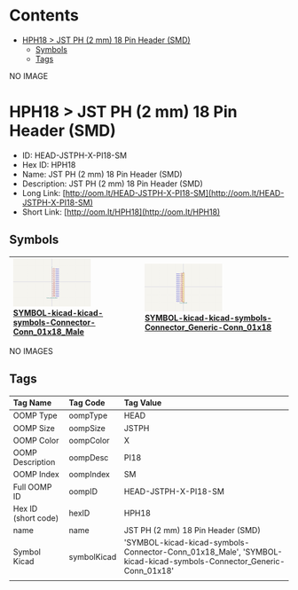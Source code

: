 



Contents
========

* [HPH18 > JST PH (2 mm) 18 Pin Header (SMD)](#hph18--jst-ph-2-mm-18-pin-header-smd)
	* [Symbols](#symbols)
	* [Tags](#tags)
  
NO IMAGE  
# HPH18 > JST PH (2 mm) 18 Pin Header (SMD)

- ID: HEAD-JSTPH-X-PI18-SM
- Hex ID: HPH18
- Name: JST PH (2 mm) 18 Pin Header (SMD)
- Description: JST PH (2 mm) 18 Pin Header (SMD)
- Long Link: [http://oom.lt/HEAD-JSTPH-X-PI18-SM](http://oom.lt/HEAD-JSTPH-X-PI18-SM)
- Short Link: [http://oom.lt/HPH18](http://oom.lt/HPH18)

## Symbols
  

|[![](https://raw.githubusercontent.com/oomlout/oomlout_OOMP_eda_V2/main/SYMBOL/kicad/kicad-symbols/Connector/Conn_01x18_Male/image_140.png)<br>SYMBOL-kicad-kicad-symbols-Connector-Conn_01x18_Male](https://github.com/oomlout/oomlout_OOMP_eda_V2/tree/main/SYMBOL/kicad/kicad-symbols/Connector/Conn_01x18_Male/)|[![](https://raw.githubusercontent.com/oomlout/oomlout_OOMP_eda_V2/main/SYMBOL/kicad/kicad-symbols/Connector_Generic/Conn_01x18/image_140.png)<br>SYMBOL-kicad-kicad-symbols-Connector_Generic-Conn_01x18](https://github.com/oomlout/oomlout_OOMP_eda_V2/tree/main/SYMBOL/kicad/kicad-symbols/Connector_Generic/Conn_01x18/)||
| :--- | :--- | :--- |
  
NO IMAGES  
## Tags
  

|Tag Name|Tag Code|Tag Value|
| :--- | :--- | :--- |
|OOMP Type|oompType|HEAD|
|OOMP Size|oompSize|JSTPH|
|OOMP Color|oompColor|X|
|OOMP Description|oompDesc|PI18|
|OOMP Index|oompIndex|SM|
|Full OOMP ID|oompID|HEAD-JSTPH-X-PI18-SM|
|Hex ID (short code)|hexID|HPH18|
|name|name|JST PH (2 mm) 18 Pin Header (SMD)|
|Symbol Kicad|symbolKicad|'SYMBOL-kicad-kicad-symbols-Connector-Conn_01x18_Male', 'SYMBOL-kicad-kicad-symbols-Connector_Generic-Conn_01x18'|
||||
